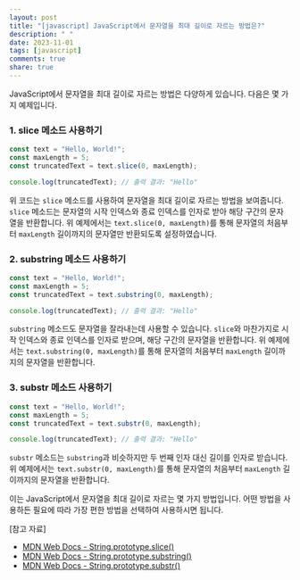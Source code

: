 ```yaml
---
layout: post
title: "[javascript] JavaScript에서 문자열을 최대 길이로 자르는 방법은?"
description: " "
date: 2023-11-01
tags: [javascript]
comments: true
share: true
---
```


JavaScript에서 문자열을 최대 길이로 자르는 방법은 다양하게 있습니다. 다음은 몇 가지 예제입니다.

### 1. slice 메소드 사용하기
```javascript
const text = "Hello, World!";
const maxLength = 5;
const truncatedText = text.slice(0, maxLength);

console.log(truncatedText); // 출력 결과: "Hello"
```
위 코드는 `slice` 메소드를 사용하여 문자열을 최대 길이로 자르는 방법을 보여줍니다. `slice` 메소드는 문자열의 시작 인덱스와 종료 인덱스를 인자로 받아 해당 구간의 문자열을 반환합니다. 위 예제에서는 `text.slice(0, maxLength)`를 통해 문자열의 처음부터 `maxLength` 길이까지의 문자열만 반환되도록 설정하였습니다.

### 2. substring 메소드 사용하기
```javascript
const text = "Hello, World!";
const maxLength = 5;
const truncatedText = text.substring(0, maxLength);

console.log(truncatedText); // 출력 결과: "Hello"
```
`substring` 메소드도 문자열을 잘라내는데 사용할 수 있습니다. `slice`와 마찬가지로 시작 인덱스와 종료 인덱스를 인자로 받으며, 해당 구간의 문자열을 반환합니다. 위 예제에서는 `text.substring(0, maxLength)`를 통해 문자열의 처음부터 `maxLength` 길이까지의 문자열을 반환합니다.

### 3. substr 메소드 사용하기
```javascript
const text = "Hello, World!";
const maxLength = 5;
const truncatedText = text.substr(0, maxLength);

console.log(truncatedText); // 출력 결과: "Hello"
```
`substr` 메소드는 `substring`과 비슷하지만 두 번째 인자 대신 길이를 인자로 받습니다. 위 예제에서는 `text.substr(0, maxLength)`를 통해 문자열의 처음부터 `maxLength` 길이까지의 문자열을 반환합니다.

이는 JavaScript에서 문자열을 최대 길이로 자르는 몇 가지 방법입니다. 어떤 방법을 사용하든 필요에 따라 가장 편한 방법을 선택하여 사용하시면 됩니다.


[참고 자료]
- [MDN Web Docs - String.prototype.slice()](https://developer.mozilla.org/ko/docs/Web/JavaScript/Reference/Global_Objects/String/slice)
- [MDN Web Docs - String.prototype.substring()](https://developer.mozilla.org/ko/docs/Web/JavaScript/Reference/Global_Objects/String/substring)
- [MDN Web Docs - String.prototype.substr()](https://developer.mozilla.org/ko/docs/Web/JavaScript/Reference/Global_Objects/String/substr)